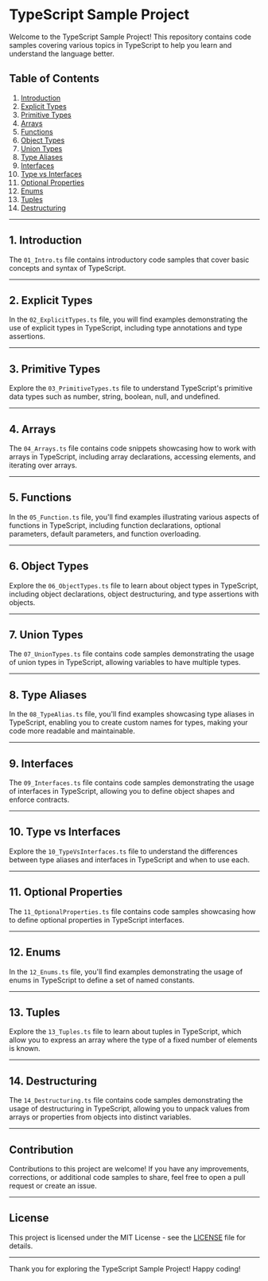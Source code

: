# TypeScript Sample Project

Welcome to the TypeScript Sample Project! This repository contains code samples covering various topics in TypeScript to help you learn and understand the language better.

## Table of Contents

1. [Introduction](#1-introduction)
2. [Explicit Types](#2-explicit-types)
3. [Primitive Types](#3-primitive-types)
4. [Arrays](#4-arrays)
5. [Functions](#5-functions)
6. [Object Types](#6-object-types)
7. [Union Types](#7-union-types)
8. [Type Aliases](#8-type-aliases)
9. [Interfaces](#9-interfaces)
10. [Type vs Interfaces](#10-type-vs-interfaces)
11. [Optional Properties](#11-optional-properties)
12. [Enums](#12-enums)
13. [Tuples](#13-tuples)
14. [Destructuring](#14-destructuring)

---

## 1. Introduction

The `01_Intro.ts` file contains introductory code samples that cover basic concepts and syntax of TypeScript.

---

## 2. Explicit Types

In the `02_ExplicitTypes.ts` file, you will find examples demonstrating the use of explicit types in TypeScript, including type annotations and type assertions.

---

## 3. Primitive Types

Explore the `03_PrimitiveTypes.ts` file to understand TypeScript's primitive data types such as number, string, boolean, null, and undefined.

---

## 4. Arrays

The `04_Arrays.ts` file contains code snippets showcasing how to work with arrays in TypeScript, including array declarations, accessing elements, and iterating over arrays.

---

## 5. Functions

In the `05_Function.ts` file, you'll find examples illustrating various aspects of functions in TypeScript, including function declarations, optional parameters, default parameters, and function overloading.

---

## 6. Object Types

Explore the `06_ObjectTypes.ts` file to learn about object types in TypeScript, including object declarations, object destructuring, and type assertions with objects.

---

## 7. Union Types

The `07_UnionTypes.ts` file contains code samples demonstrating the usage of union types in TypeScript, allowing variables to have multiple types.

---

## 8. Type Aliases

In the `08_TypeAlias.ts` file, you'll find examples showcasing type aliases in TypeScript, enabling you to create custom names for types, making your code more readable and maintainable.

---

## 9. Interfaces

The `09_Interfaces.ts` file contains code samples demonstrating the usage of interfaces in TypeScript, allowing you to define object shapes and enforce contracts.

---

## 10. Type vs Interfaces

Explore the `10_TypeVsInterfaces.ts` file to understand the differences between type aliases and interfaces in TypeScript and when to use each.

---

## 11. Optional Properties

The `11_OptionalProperties.ts` file contains code samples showcasing how to define optional properties in TypeScript interfaces.

---

## 12. Enums

In the `12_Enums.ts` file, you'll find examples demonstrating the usage of enums in TypeScript to define a set of named constants.

---

## 13. Tuples

Explore the `13_Tuples.ts` file to learn about tuples in TypeScript, which allow you to express an array where the type of a fixed number of elements is known.

---

## 14. Destructuring

The `14_Destructuring.ts` file contains code samples demonstrating the usage of destructuring in TypeScript, allowing you to unpack values from arrays or properties from objects into distinct variables.

---

## Contribution

Contributions to this project are welcome! If you have any improvements, corrections, or additional code samples to share, feel free to open a pull request or create an issue.

---

## License

This project is licensed under the MIT License - see the [LICENSE](LICENSE) file for details.

---

Thank you for exploring the TypeScript Sample Project! Happy coding!
